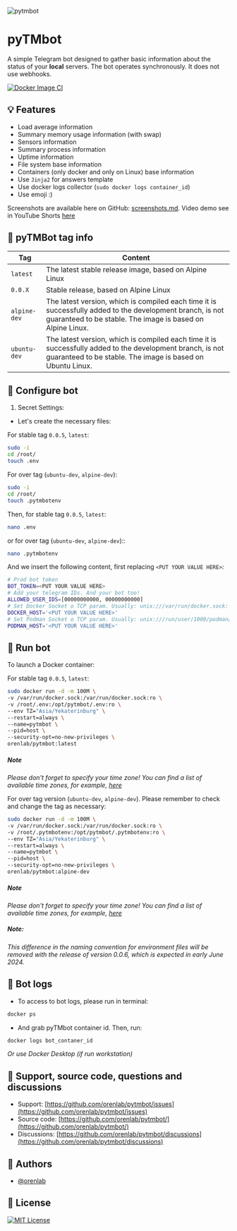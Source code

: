 ![pytmbot](https://socialify.git.ci/orenlab/pytmbot/image?description=1&forks=1&issues=1&language=1&name=1&owner=1&pattern=Floating%20Cogs&pulls=1&stargazers=1&theme=Auto)

# pyTMbot

A simple Telegram bot designed to gather basic information about the status of your **local** servers. The bot operates
synchronously. It does not use webhooks.

[![Docker Image CI](https://github.com/orenlab/pytmbot/actions/workflows/docker-image.yml/badge.svg)](https://github.com/orenlab/pytmbot/actions/workflows/docker-image.yml)

## 💡 Features

- Load average information
- Summary memory usage information (with swap)
- Sensors information
- Summary process information
- Uptime information
- File system base information
- Containers (only docker and only on Linux) base information
- Use `Jinja2` for answers template
- Use docker logs collector (`sudo docker logs container_id`)
- Use emoji :)

Screenshots are available here on
GitHub: [screenshots.md](https://github.com/orenlab/pytmbot/blob/master/docs/screenshots.md).
Video demo see in YouTube Shorts [here](https://youtube.com/shorts/81RE_PNjxLQ?feature=shared)

## 🐋 pyTMBot tag info

| Tag          | Content                                                                                                                                                                 |
|--------------|-------------------------------------------------------------------------------------------------------------------------------------------------------------------------|
| `latest`     | The latest stable release image, based on Alpine Linux                                                                                                                  |
| `0.0.X`      | Stable release, based on Alpine Linux                                                                                                                                   |
| `alpine-dev` | The latest version, which is compiled each time it is successfully added to the development branch, is not guaranteed to be stable. The image is based on Alpine Linux. |
| `ubuntu-dev` | The latest version, which is compiled each time it is successfully added to the development branch, is not guaranteed to be stable. The image is based on Ubuntu Linux. |

## 🧪 Configure bot

1. Secret Settings:

- Let's create the necessary files:

For stable tag `0.0.5`, `latest`:

```bash
sudo -i
cd /root/
touch .env
```

For over tag (`ubuntu-dev`, `alpine-dev`):

```bash
sudo -i
cd /root/
touch .pytmbotenv
```

Then, for stable tag `0.0.5`, `latest`:

```bash
nano .env
```

or for over tag (`ubuntu-dev`, `alpine-dev`)::

```bash
nano .pytmbotenv
```

And we insert the following content, first replacing `<PUT YOUR VALUE HERE>`:

```bash
# Prod bot token
BOT_TOKEN=<PUT YOUR VALUE HERE>
# Add your telegram IDs. And your bot too!
ALLOWED_USER_IDS=[00000000000, 00000000000]
# Set Docker Socket o TCP param. Usually: unix:///var/run/docker.sock: 
DOCKER_HOST='<PUT YOUR VALUE HERE>'
# Set Podman Socket o TCP param. Usually: unix:///run/user/1000/podman/podman.sock 
PODMAN_HOST='<PUT YOUR VALUE HERE>'
```

## 🔌 Run bot

To launch a Docker container:

For stable tag `0.0.5`, `latest`:

```bash
sudo docker run -d -m 100M \
-v /var/run/docker.sock:/var/run/docker.sock:ro \
-v /root/.env:/opt/pytmbot/.env:ro \
--env TZ="Asia/Yekaterinburg" \
--restart=always \
--name=pytmbot \
--pid=host \
--security-opt=no-new-privileges \
orenlab/pytmbot:latest
```

##### **Note**

_Please don't forget to specify your time zone! You can find a list of available time zones, for
example, [here](https://manpages.ubuntu.com/manpages/trusty/man3/DateTime::TimeZone::Catalog.3pm.html)_

For over tag version (`ubuntu-dev`, `alpine-dev`). Please remember to check and change the tag as necessary:

```bash
sudo docker run -d -m 100M \
-v /var/run/docker.sock:/var/run/docker.sock:ro \
-v /root/.pytmbotenv:/opt/pytmbot/.pytmbotenv:ro \
--env TZ="Asia/Yekaterinburg" \
--restart=always \
--name=pytmbot \
--pid=host \
--security-opt=no-new-privileges \
orenlab/pytmbot:alpine-dev
```

##### **Note**

_Please don't forget to specify your time zone! You can find a list of available time zones, for
example, [here](https://manpages.ubuntu.com/manpages/trusty/man3/DateTime::TimeZone::Catalog.3pm.html)_

##### **Note:**

_This difference in the naming convention for environment files will be removed with the release of version 0.0.6, which
is expected in early June 2024._

## 🚀 Bot logs

- To access to bot logs, please run in terminal:

```bash
docker ps
```

- And grab pyTMbot container id. Then, run:

```bash
docker logs bot_contaner_id
```

_Or use Docker Desktop (if run workstation)_

## 👾 Support, source code, questions and discussions

- Support: [https://github.com/orenlab/pytmbot/issues](https://github.com/orenlab/pytmbot/issues)
- Source code: [https://github.com/orenlab/pytmbot/](https://github.com/orenlab/pytmbot/)
- Discussions: [https://github.com/orenlab/pytmbot/discussions](https://github.com/orenlab/pytmbot/discussions)

## 🧬 Authors

- [@orenlab](https://github.com/orenlab)

## 📜 License

[![MIT License](https://img.shields.io/badge/License-MIT-green.svg)](https://choosealicense.com/licenses/mit/)